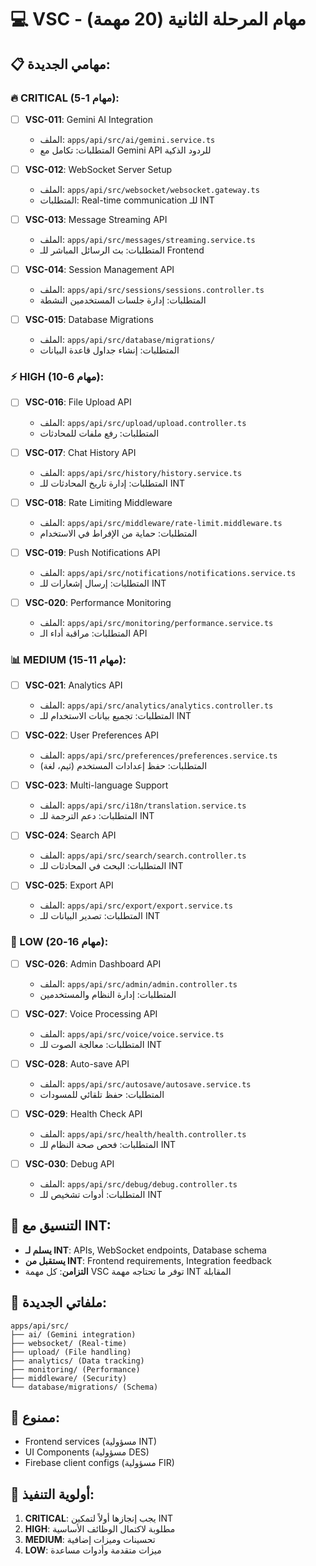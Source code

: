 # 💻 VSC - مهام المرحلة الثانية (20 مهمة)

## 📋 مهامي الجديدة:

### 🔥 CRITICAL (مهام 1-5):
- [ ] **VSC-011**: Gemini AI Integration
  - الملف: `apps/api/src/ai/gemini.service.ts`
  - المتطلبات: تكامل مع Gemini API للردود الذكية

- [ ] **VSC-012**: WebSocket Server Setup
  - الملف: `apps/api/src/websocket/websocket.gateway.ts`
  - المتطلبات: Real-time communication للـ INT

- [ ] **VSC-013**: Message Streaming API
  - الملف: `apps/api/src/messages/streaming.service.ts`
  - المتطلبات: بث الرسائل المباشر للـ Frontend

- [ ] **VSC-014**: Session Management API
  - الملف: `apps/api/src/sessions/sessions.controller.ts`
  - المتطلبات: إدارة جلسات المستخدمين النشطة

- [ ] **VSC-015**: Database Migrations
  - الملف: `apps/api/src/database/migrations/`
  - المتطلبات: إنشاء جداول قاعدة البيانات

### ⚡ HIGH (مهام 6-10):
- [ ] **VSC-016**: File Upload API
  - الملف: `apps/api/src/upload/upload.controller.ts`
  - المتطلبات: رفع ملفات للمحادثات

- [ ] **VSC-017**: Chat History API
  - الملف: `apps/api/src/history/history.service.ts`
  - المتطلبات: إدارة تاريخ المحادثات للـ INT

- [ ] **VSC-018**: Rate Limiting Middleware
  - الملف: `apps/api/src/middleware/rate-limit.middleware.ts`
  - المتطلبات: حماية من الإفراط في الاستخدام

- [ ] **VSC-019**: Push Notifications API
  - الملف: `apps/api/src/notifications/notifications.service.ts`
  - المتطلبات: إرسال إشعارات للـ INT

- [ ] **VSC-020**: Performance Monitoring
  - الملف: `apps/api/src/monitoring/performance.service.ts`
  - المتطلبات: مراقبة أداء الـ API

### 📊 MEDIUM (مهام 11-15):
- [ ] **VSC-021**: Analytics API
  - الملف: `apps/api/src/analytics/analytics.controller.ts`
  - المتطلبات: تجميع بيانات الاستخدام للـ INT

- [ ] **VSC-022**: User Preferences API
  - الملف: `apps/api/src/preferences/preferences.service.ts`
  - المتطلبات: حفظ إعدادات المستخدم (ثيم، لغة)

- [ ] **VSC-023**: Multi-language Support
  - الملف: `apps/api/src/i18n/translation.service.ts`
  - المتطلبات: دعم الترجمة للـ INT

- [ ] **VSC-024**: Search API
  - الملف: `apps/api/src/search/search.controller.ts`
  - المتطلبات: البحث في المحادثات للـ INT

- [ ] **VSC-025**: Export API
  - الملف: `apps/api/src/export/export.service.ts`
  - المتطلبات: تصدير البيانات للـ INT

### 🔧 LOW (مهام 16-20):
- [ ] **VSC-026**: Admin Dashboard API
  - الملف: `apps/api/src/admin/admin.controller.ts`
  - المتطلبات: إدارة النظام والمستخدمين

- [ ] **VSC-027**: Voice Processing API
  - الملف: `apps/api/src/voice/voice.service.ts`
  - المتطلبات: معالجة الصوت للـ INT

- [ ] **VSC-028**: Auto-save API
  - الملف: `apps/api/src/autosave/autosave.service.ts`
  - المتطلبات: حفظ تلقائي للمسودات

- [ ] **VSC-029**: Health Check API
  - الملف: `apps/api/src/health/health.controller.ts`
  - المتطلبات: فحص صحة النظام للـ INT

- [ ] **VSC-030**: Debug API
  - الملف: `apps/api/src/debug/debug.controller.ts`
  - المتطلبات: أدوات تشخيص للـ INT

## 🔄 التنسيق مع INT:
- **يسلم لـ INT**: APIs, WebSocket endpoints, Database schema
- **يستقبل من INT**: Frontend requirements, Integration feedback
- **التزامن**: كل مهمة VSC توفر ما تحتاجه مهمة INT المقابلة

## 📁 ملفاتي الجديدة:
```
apps/api/src/
├── ai/ (Gemini integration)
├── websocket/ (Real-time)
├── upload/ (File handling)
├── analytics/ (Data tracking)
├── monitoring/ (Performance)
├── middleware/ (Security)
└── database/migrations/ (Schema)
```

## 🚫 ممنوع:
- Frontend services (مسؤولية INT)
- UI Components (مسؤولية DES)
- Firebase client configs (مسؤولية FIR)

## 🎯 أولوية التنفيذ:
1. **CRITICAL**: يجب إنجازها أولاً لتمكين INT
2. **HIGH**: مطلوبة لاكتمال الوظائف الأساسية
3. **MEDIUM**: تحسينات وميزات إضافية
4. **LOW**: ميزات متقدمة وأدوات مساعدة
